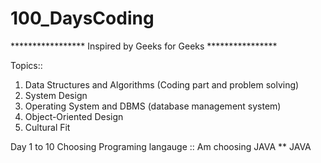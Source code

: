 # 100_DaysCoding


***************** Inspired by Geeks for Geeks ****************

Topics:: 
1. Data Structures and Algorithms (Coding part and problem solving)
2. System Design
3. Operating System and DBMS (database management system)
4. Object-Oriented Design
5. Cultural Fit


Day 1 to 10
Choosing Programing langauge :: 
    Am choosing JAVA
** JAVA
